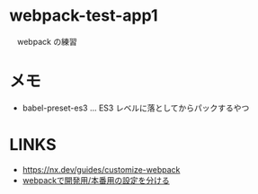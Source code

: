 # webpack-test-app1
　webpack の練習
 
 
# メモ
* babel-preset-es3 ... ES3 レベルに落としてからパックするやつ
 
# LINKS
* https://nx.dev/guides/customize-webpack
* [webpackで開発用/本番用の設定を分ける](https://qiita.com/teinen_qiita/items/4e828ac30221efb624e1)



